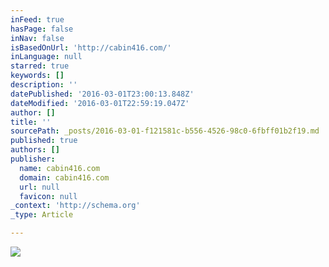 ```yaml
---
inFeed: true
hasPage: false
inNav: false
isBasedOnUrl: 'http://cabin416.com/'
inLanguage: null
starred: true
keywords: []
description: ''
datePublished: '2016-03-01T23:00:13.848Z'
dateModified: '2016-03-01T22:59:19.047Z'
author: []
title: ''
sourcePath: _posts/2016-03-01-f121581c-b556-4526-98c0-6fbff01b2f19.md
published: true
authors: []
publisher:
  name: cabin416.com
  domain: cabin416.com
  url: null
  favicon: null
_context: 'http://schema.org'
_type: Article

---
```

![](https://the-grid-user-content.s3-us-west-2.amazonaws.com/6136a749-e90a-49cd-ae90-c1a08a86b4f0.png)
